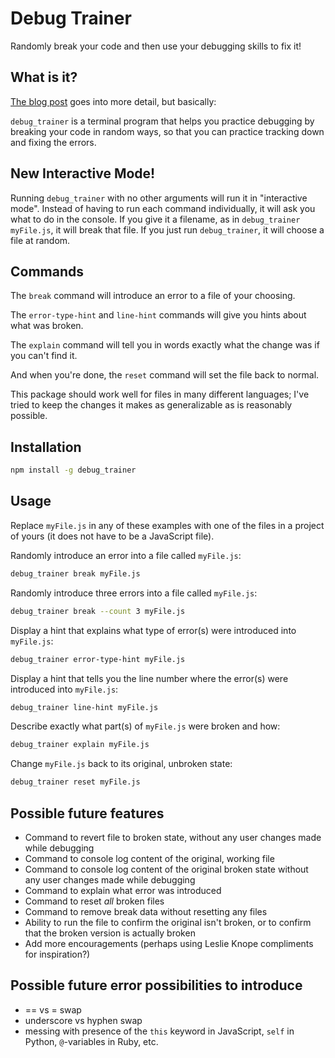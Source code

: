 # Debug Trainer

Randomly break your code and then use your debugging skills to fix it!

## What is it?

[The blog post](https://kickstartcoding.online/learn/articles/introducing-debug-trainer/) goes into more detail, but basically:

`debug_trainer` is a terminal program that helps you practice debugging by breaking your code in random ways, so that you can practice tracking down and fixing the errors.

## New Interactive Mode!

Running `debug_trainer` with no other arguments will run it in "interactive mode". Instead of having to run each command individually, it will ask you what to do in the console. If you give it a filename, as in `debug_trainer myFile.js`, it will break that file. If you just run `debug_trainer`, it will choose a file at random.

## Commands

The `break` command will introduce an error to a file of your choosing.

The `error-type-hint` and `line-hint` commands will give you hints about what was broken.

The `explain` command will tell you in words exactly what the change was if you can't find it.

And when you're done, the `reset` command will set the file back to normal.

This package should work well for files in many different languages; I've tried to keep the changes it makes as generalizable as is reasonably possible.

## Installation

```bash
npm install -g debug_trainer
```

## Usage

Replace `myFile.js` in any of these examples with one of the files in a project of yours (it does not have to be a JavaScript file).

Randomly introduce an error into a file called `myFile.js`:
```bash
debug_trainer break myFile.js
```

Randomly introduce three errors into a file called `myFile.js`:
```bash
debug_trainer break --count 3 myFile.js
```

Display a hint that explains what type of error(s) were introduced into `myFile.js`:
```bash
debug_trainer error-type-hint myFile.js
```

Display a hint that tells you the line number where the error(s) were introduced into `myFile.js`:
```bash
debug_trainer line-hint myFile.js
```

Describe exactly what part(s) of `myFile.js` were broken and how:
```bash
debug_trainer explain myFile.js
```

Change `myFile.js` back to its original, unbroken state:
```bash
debug_trainer reset myFile.js
```

## Possible future features

- Command to revert file to broken state, without any user changes made while debugging
- Command to console log content of the original, working file
- Command to console log content of the original broken state without any user changes made while debugging
- Command to explain what error was introduced
- Command to reset *all* broken files
- Command to remove break data without resetting any files
- Ability to run the file to confirm the original isn't broken, or to confirm that the broken version is actually broken
- Add more encouragements (perhaps using Leslie Knope compliments for inspiration?)

## Possible future error possibilities to introduce

- == vs = swap
- underscore vs hyphen swap
- messing with presence of the `this` keyword in JavaScript, `self` in Python, `@`-variables in Ruby, etc.
